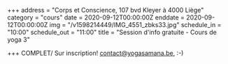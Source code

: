+++
address = "Corps et Conscience, 107 bvd Kleyer à 4000 Liège"
category = "cours"
date = 2020-09-12T00:00:00Z
enddate = 2020-09-12T00:00:00Z
img = "/v1598214449/IMG_4551_zbks33.jpg"
schedule_in = "10:00"
schedule_out = "11:00"
title = "Session d'info gratuite - Cours de yoga 3"

+++
COMPLET/ Sur inscription! contact@yogasamana.be, :-)